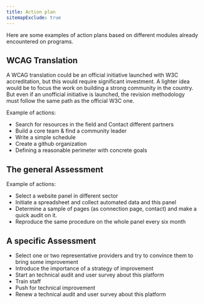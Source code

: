 ```yaml
---
title: Action plan
sitemapExclude: true
---
```


Here are some examples of action plans based on different modules already encountered on programs.

## WCAG Translation

A WCAG translation could be an official initiative launched with W3C accreditation, but this would require significant investment. A lighter idea would be to focus the work on building a strong community in the country. But even if an unofficial initiative is launched, the revision methodology must follow the same path as the official W3C one. 

Example of actions: 

 * Search for resources in the field and Contact different partners
 * Build a core team & find a community leader
 * Write a simple schedule
 * Create a github organization
 * Defining a reasonable perimeter with concrete goals

## The general Assessment
 
Example of actions:

 * Select a website panel in different sector
 * Initiate a spreadsheet and collect automated data and this panel
 * Determine a sample of pages (as connection page, contact) and make a quick audit on it.
 * Reproduce the same procedure on the whole panel every six month

## A specific Assessment

* Select one or two representative providers and try to convince them to bring some improvement
* Introduce the importance of a strategy of improvement
* Start an technical audit and user survey about this platform
* Train staff
* Push for technical improvement
* Renew a technical audit and user survey about this platform